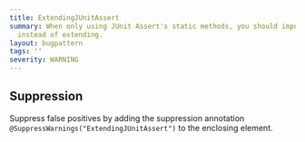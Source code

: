 ```yaml
---
title: ExtendingJUnitAssert
summary: When only using JUnit Assert's static methods, you should import statically
  instead of extending.
layout: bugpattern
tags: ''
severity: WARNING
---
```


<!--
*** AUTO-GENERATED, DO NOT MODIFY ***
To make changes, edit the @BugPattern annotation or the explanation in docs/bugpattern.
-->



## Suppression
Suppress false positives by adding the suppression annotation `@SuppressWarnings("ExtendingJUnitAssert")` to the enclosing element.
